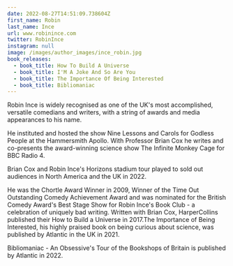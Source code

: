 ```yaml
---
date: 2022-08-27T14:51:09.738604Z
first_name: Robin
last_name: Ince
url: www.robinince.com
twitter: RobinInce
instagram: null
image: /images/author_images/ince_robin.jpg
book_releases:
  - book_title: How To Build A Universe
  - book_title: I'M A Joke And So Are You
  - book_title: The Importance Of Being Interested
  - book_title: Bibliomaniac
---
```

Robin Ince is widely recognised as one of the UK's most accomplished, versatile comedians and writers, with a string of awards and media appearances to his name.

He instituted and hosted the show Nine Lessons and Carols for Godless People at the Hammersmith Apollo.  With Professor Brian Cox he writes and co-presents the award-winning science show The Infinite Monkey Cage for BBC Radio 4. 

Brian Cox and Robin Ince's Horizons stadium tour played to sold out audiences in North America and the UK in 2022.

He was the Chortle Award Winner in 2009, Winner of the Time Out Outstanding Comedy Achievement Award and was nominated for the British Comedy Award's Best Stage Show for Robin Ince's Book Club - a celebration of uniquely bad writing. Written with Brian Cox, HarperCollins published their How to Build a Universe in 2017.The Importance of Being Interested, his highly praised book on being curious about science, was published by Atlantic in the UK in 2021. 

Bibliomaniac - An Obsessive's Tour of the Bookshops of Britain is published by Atlantic in 2022.